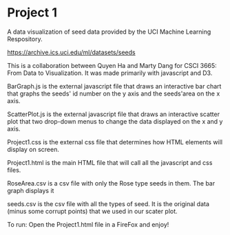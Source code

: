 # Project 1

A data visualization of seed data provided by the UCI Machine Learning Respository. 

https://archive.ics.uci.edu/ml/datasets/seeds

This is a collaboration between Quyen Ha and Marty Dang for CSCI 3665: From Data to Visualization. 
It was made primarily with javascript and D3.

BarGraph.js is the external javascript file that draws an interactive bar chart that 
graphs the seeds' id number on the y axis and the seeds'area on the x axis. 

ScatterPlot.js is the external javascript file that draws an interactive scatter plot 
that two drop-down menus to change the data displayed on the x and y axis. 

Project1.css is the external css file that determines how HTML elements will display
on screen. 

Project1.html is the main HTML file that will call all the javascript and css files. 

RoseArea.csv is a csv file with only the Rose type seeds in them. The bar graph displays it

seeds.csv is the csv file with all the types of seed. It is the original data (minus some corrupt points)
that we used in our scater plot.

To run: Open the Project1.html file in a FireFox and enjoy!



